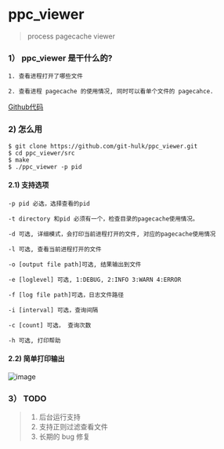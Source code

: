 # ppc_viewer

> process pagecache viewer

### 1） ppc_viewer 是干什么的? 

```
1. 查看进程打开了哪些文件

2. 查看进程 pagecache 的使用情况, 同时可以看单个文件的 pagecahce.
```

[Github代码](https://github.com/git-hulk/ppc_viewer)

### 2) 怎么用

```
$ git clone https://github.com/git-hulk/ppc_viewer.git
$ cd ppc_viewer/src
$ make
$ ./ppc_viewer -p pid 
```

#### 2.1) 支持选项

```
-p pid 必选，选择查看的pid

-t directory 和pid 必须有一个，检查目录的pagecache使用情况。 

-d 可选, 详细模式，会打印当前进程打开的文件, 对应的pagecache使用情况

-l 可选, 查看当前进程打开的文件

-o [output file path]可选, 结果输出到文件

-e [loglevel] 可选, 1:DEBUG, 2:INFO 3:WARN 4:ERROR

-f [log file path]可选，日志文件路径

-i [interval] 可选，查询间隔

-c [count] 可选， 查询次数

-h 可选, 打印帮助
```

#### 2.2) 简单打印输出

![image](http://hulkdev-hulkimgs.stor.sinaapp.com/imgs/fip_viewer.jpeg)


### 3） TODO


> 1. 后台运行支持 
> 2. 支持正则过滤查看文件
> 3. 长期的 bug 修复

